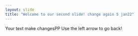 ```yaml
---
layout: slide
title: "Welcome to our second slide! change again 5 jan22"
---
```

Your text make changesPP
Use the left arrow to go back!

